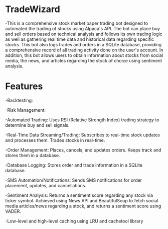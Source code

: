 # TradeWizard
-This is a comprehensive stock market paper trading bot designed to automated the trading of stocks using Alpaca's API. The bot can place buy and sell orders based on technical analysis and follows its own trading logic as well as gathering real time data and historical data regarding specific stocks. This bot also logs trades and orders in a SQLite database, providing a comprehensive record of all trading activity done on the user's account. In addition, this bot allows users to obtain information about stocks from social media, the news, and articles regarding the stock of choice using sentiment analysis. 

# Features

-Backtesting:

-Risk Management: 


-Automated Trading: Uses RSI (Relative Strength Index) trading strategy to determine buy and sell signals.


-Real-Time Data Streaming/Trading: Subscribes to real-time stock updates and processes them. Trades stocks in real-time.


-Order Management: Places, cancels, and updates orders. Keeps track and stores them in a database. 


-Database Logging: Stores order and trade information in a SQLite database.


-SMS Automation/Notifications: Sends SMS notifications for order placement, updates, and cancellations.


-Sentiment Analysis: Returns a sentiment score regarding any stock via ticker symbol. Achieved using News API and BeautifulSoup to fetch social media articles/news regarding a stock, and returns a sentiment score using VADER. 

-Low-level and high-level caching using LRU and cachetool library

